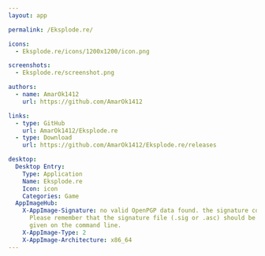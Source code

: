 ```yaml
---
layout: app

permalink: /Eksplode.re/

icons:
  - Eksplode.re/icons/1200x1200/icon.png

screenshots:
  - Eksplode.re/screenshot.png

authors:
  - name: AmarOk1412
    url: https://github.com/AmarOk1412

links:
  - type: GitHub
    url: AmarOk1412/Eksplode.re
  - type: Download
    url: https://github.com/AmarOk1412/Eksplode.re/releases

desktop:
  Desktop Entry:
    Type: Application
    Name: Eksplode.re
    Icon: icon
    Categories: Game
  AppImageHub:
    X-AppImage-Signature: no valid OpenPGP data found. the signature could not be verified.
      Please remember that the signature file (.sig or .asc) should be the first file
      given on the command line.
    X-AppImage-Type: 2
    X-AppImage-Architecture: x86_64
---
```

